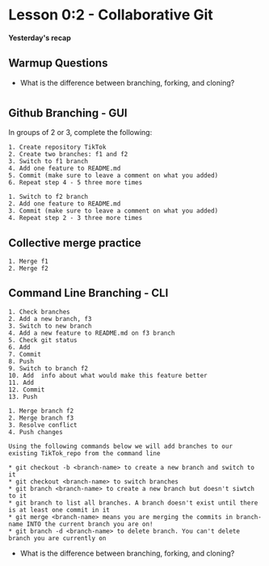 # Lesson 0:2 - Collaborative Git

#### Yesterday's recap 

## Warmup Questions ##
* What is the difference between branching, forking, and cloning? 

#
#
#
#

## Github Branching - GUI

In groups of 2 or 3, complete the following:

```
1. Create repository TikTok 
2. Create two branches: f1 and f2 
3. Switch to f1 branch 
4. Add one feature to README.md 
5. Commit (make sure to leave a comment on what you added) 
6. Repeat step 4 - 5 three more times 

1. Switch to f2 branch 
2. Add one feature to README.md 
3. Commit (make sure to leave a comment on what you added) 
4. Repeat step 2 - 3 three more times 
```

## Collective merge practice 
``` 
1. Merge f1 
2. Merge f2
```

## Command Line Branching - CLI

```
1. Check branches 
2. Add a new branch, f3
3. Switch to new branch 
4. Add a new feature to README.md on f3 branch 
5. Check git status
6. Add
7. Commit 
8. Push 
9. Switch to branch f2 
10. Add  info about what would make this feature better 
11. Add 
12. Commit 
13. Push 

1. Merge branch f2
2. Merge branch f3 
3. Resolve conflict 
4. Push changes 

```

```
Using the following commands below we will add branches to our existing TikTok_repo from the command line

* git checkout -b <branch-name> to create a new branch and switch to it
* git checkout <branch-name> to switch branches
* git branch <branch-name> to create a new branch but doesn't siwtch to it
* git branch to list all branches. A branch doesn't exist until there is at least one commit in it
* git merge <branch-name> means you are merging the commits in branch-name INTO the current branch you are on!
* git branch -d <branch-name> to delete branch. You can't delete branch you are currently on

```


* What is the difference between branching, forking, and cloning? 
